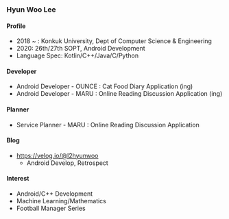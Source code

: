 ### Hyun Woo Lee
#### Profile
+ 2018 ~ : Konkuk University, Dept of Computer Science & Engineering
+ 2020: 26th/27th SOPT, Android Development
+ Language Spec: Kotlin/C++/Java/C/Python

#### Developer
+ Android Developer - OUNCE : Cat Food Diary Application (ing)
+ Android Developer - MARU : Online Reading Discussion Application (ing)

#### Planner
+ Service Planner - MARU : Online Reading Discussion Application

#### Blog
+ https://velog.io/@l2hyunwoo
  + Android Develop, Retrospect

#### Interest
+ Android/C++ Development
+ Machine Learning/Mathematics
+ Football Manager Series
